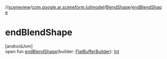 //[sceneview](../../../index.md)/[com.google.ar.sceneform.lullmodel](../index.md)/[BlendShape](index.md)/[endBlendShape](end-blend-shape.md)

# endBlendShape

[androidJvm]\
open fun [endBlendShape](end-blend-shape.md)(builder: [FlatBufferBuilder](../../com.google.flatbuffers/-flat-buffer-builder/index.md)): [Int](https://kotlinlang.org/api/latest/jvm/stdlib/kotlin/-int/index.html)

